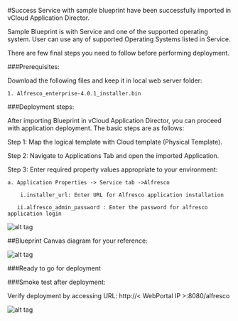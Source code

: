 #Success
Service with sample blueprint have been successfully imported in vCloud Application Director. 

Sample Blueprint is with Service and one of the supported operating system. User can use any of supported Operating Systems listed in Service. 

There are few final steps you need to follow before performing deployment.


###Prerequisites:

Download the following files and keep it in local web server folder:
	
	1. Alfresco_enterprise-4.0.1_installer.bin
	
###Deployment steps:

After importing Blueprint in vCloud Application Director, you can proceed with application deployment. The basic steps are as follows:

Step 1: Map the logical template with Cloud  template (Physical Template).

Step 2: Navigate to Applications Tab and open the imported Application.

Step 3: Enter required property values appropriate to your environment:

	a. Application Properties -> Service tab ->Alfresco
	
        i.installer_url: Enter URL for Alfresco application installation
	
       ii.alfresco_admin_password : Enter the password for alfresco application login
	 
	
![alt tag](https://raw.github.com/vmware-applicationdirector/solutions-import-6/Alfresco-Service-v1.0.0/Service-Property-new.jpg) 

##Blueprint Canvas diagram for your reference: 

![alt tag](https://raw.github.com/vmware-applicationdirector/solutions-import-6/Alfresco-Service-v1.0.0/Blueprint1-new1.jpg)

###Ready to go for deployment

###Smoke test after deployment:

Verify deployment by accessing URL: http://< WebPortal IP >:8080/alfresco 

![alt tag](https://raw.github.com/vmware-applicationdirector/solutions-import-6/Alfresco-Service-v1.0.0/Smoke-Test.png)
